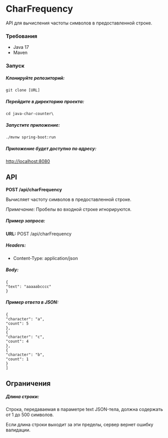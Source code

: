 # CharFrequency

API для вычисления частоты символов в предоставленной строке.

### Требования

- Java 17
- Maven

### Запуск

##### Клонируйте репозиторий:

```git clone [URL]```

##### Перейдите в директорию проекта:

```cd java-char-counter\```

##### Запустите приложение:

```./mvnw spring-boot:run```

##### Приложение будет доступно по адресу:

[http://localhost:8080](http://localhost:8080) 


## API

**POST /api/charFrequency**

Вычисляет частоту символов в предоставленной строке.

_Примечание:_ Пробелы во входной строке игнорируются.

##### Пример запроса:

**URL:** POST /api/charFrequency

##### Headers:
- Content-Type: application/json

##### Body:
```
{
"text": "aaaaabcccc"
}
```

##### Пример ответа в JSON:

```[
{
"character": "a",
"count": 5
},
{
"character": "c",
"count": 4
},
{
"character": "b",
"count": 1
}
]
```

## Ограничения

##### Длина строки:

Строка, передаваемая в параметре text JSON-тела, должна содержать от 1 до 500 символов.

Если длина строки выходит за эти пределы, сервер вернет ошибку валидации.

